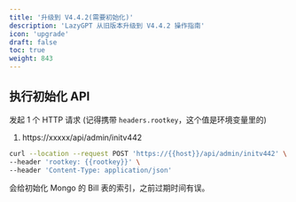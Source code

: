 ```yaml
---
title: '升级到 V4.4.2(需要初始化)'
description: 'LazyGPT 从旧版本升级到 V4.4.2 操作指南'
icon: 'upgrade'
draft: false
toc: true
weight: 843
---
```


## 执行初始化 API

发起 1 个 HTTP 请求 (记得携带 `headers.rootkey`，这个值是环境变量里的)

1. https://xxxxx/api/admin/initv442

```bash
curl --location --request POST 'https://{{host}}/api/admin/initv442' \
--header 'rootkey: {{rootkey}}' \
--header 'Content-Type: application/json'
```

会给初始化 Mongo 的 Bill 表的索引，之前过期时间有误。


